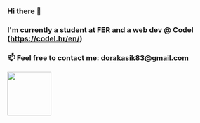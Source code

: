 ### Hi there 👋

### I'm currently a student at FER and a web dev @ Codel (https://codel.hr/en/)
### 📫 Feel free to contact me: dorakasik83@gmail.com

<img style="width:100px" src="https://sandaacademy.com/wp-content/uploads/2023/02/Java-Logo.png" />

<!--
**dk-02/dk-02** is a ✨ _special_ ✨ repository because its `README.md` (this file) appears on your GitHub profile.

Here are some ideas to get you started:

- 🔭 I’m currently working on ...
- 🌱 I’m currently learning ...
- 👯 I’m looking to collaborate on ...
- 🤔 I’m looking for help with ...
- 💬 Ask me about ...
- 📫 How to reach me: ...
- 😄 Pronouns: ...
- ⚡ Fun fact: ...
-->
